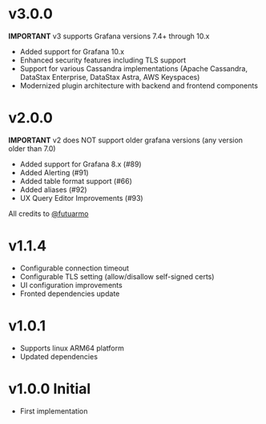# v3.0.0

**IMPORTANT** v3 supports Grafana versions 7.4+ through 10.x

* Added support for Grafana 10.x
* Enhanced security features including TLS support
* Support for various Cassandra implementations (Apache Cassandra, DataStax Enterprise, DataStax Astra, AWS Keyspaces)
* Modernized plugin architecture with backend and frontend components

# v2.0.0

**IMPORTANT** v2 does NOT support older grafana versions (any version older than 7.0)

* Added support for Grafana 8.x (#89)
* Added Alerting (#91)
* Added table format support (#66)
* Added aliases (#92)
* UX Query Editor Improvements (#93)

All credits to [@futuarmo](https://www.linkedin.com/in/armen-khachkinaev)

# v1.1.4

* Configurable connection timeout
* Configurable TLS setting (allow/disallow self-signed certs)
* UI configuration improvements
* Fronted dependencies update

# v1.0.1

* Supports linux ARM64 platform
* Updated dependencies

# v1.0.0 Initial

* First implementation
